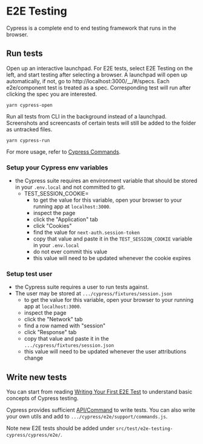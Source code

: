 # E2E Testing

Cypress is a complete end to end testing framework that runs in the browser. 

## Run tests
Open up an interactive launchpad. For E2E tests, select E2E Testing on the left, and start testing after selecting a browser. A launchpad will open up automatically, if not, go to http://localhost:3000/__/#/specs. Each e2e/component test is treated as a spec. Corresponding test will run after clicking the spec you are interested.
```shell
yarn cypress-open
```
Run all tests from CLI in the background instead of a launchpad. Screenshots and screencasts of certain tests will still be added to the folder as untracked files.

```shell
yarn cypress-run
```

For more usage, refer to [Cypress Commands](https://docs.cypress.io/guides/guides/command-line).

### Setup your Cypress env variables
- the Cypress suite requires an environment variable that should be stored in your `.env.local` and not committed to git.
  - TEST_SESSION_COOKIE=
    - to get the value for this variable, open your browser to your running app at `localhost:3000`.
    - inspect the page
    - click the "Application" tab
    - click "Cookies"
    - find the value for `next-auth.session-token`
    - copy that value and paste it in the `TEST_SESSION_COOKIE` variable in your `.env.local`
    - do not ever commit this value
    - this value will need to be updated whenever the cookie expires

### Setup test user
- the Cypress suite requires a user to run tests against.
 - The user may be stored at `.../cypress/fixtures/session.json`
    - to get the value for this variable, open your browser to your running app at `localhost:3000`.
    - inspect the page
    - click the "Network" tab
    - find a row named with "session"
    - click "Response" tab
    - copy that value and paste it in the `.../cypress/fixtures/session.json`
    - this value will need to be updated whenever the user attributions change

## Write new tests
You can start from reading [Writing Your First E2E Test](https://docs.cypress.io/guides/end-to-end-testing/writing-your-first-end-to-end-test) to understand basic concepts of Cypress testing.

Cypress provides sufficient [API/Command](https://docs.cypress.io/api/table-of-contents) to write tests. You can also write your own utils and add to `.../cypress/e2e/support/commands.js`.

Note new E2E tests should be added under `src/test/e2e-testing-cypress/cypress/e2e/`.
